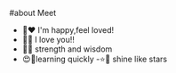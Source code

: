 #about Meet 
- 💐♥️ I'm happy,feel loved!
- 🫶🫵 I love you!!
- 🦅🦜 strength and wisdom 
- 😍🥰learning quickly 
-⭐🌟 shine like stars